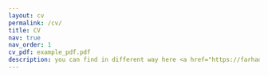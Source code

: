 ```yaml
---
layout: cv
permalink: /cv/
title: CV
nav: true
nav_order: 1
cv_pdf: example_pdf.pdf
description: you can find in different way here <a href="https://farhadinia0.gitlab.io/farhadinia"> [Résumé] </a>.
---
```

